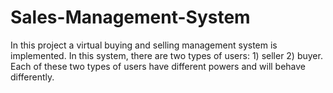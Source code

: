 # Sales-Management-System
In this project a virtual buying and selling management system is implemented. In this system, there are two types of users:  1) seller 2) buyer. Each of these two types of users have different powers and will behave differently. 
